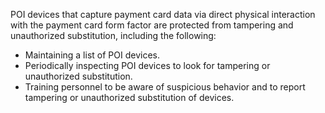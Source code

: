 POI devices that capture payment card data via direct physical interaction with the payment card form factor are protected from tampering and unauthorized substitution, including the following:

- Maintaining a list of POI devices.
- Periodically inspecting POI devices to look for tampering or unauthorized substitution.
- Training personnel to be aware of suspicious behavior and to report tampering or unauthorized substitution of devices.
